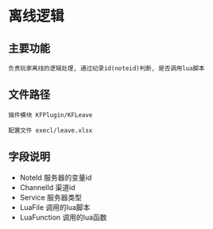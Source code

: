 # 离线逻辑

## 主要功能

	负责玩家离线的逻辑处理, 通过纪录id(noteid)判断, 是否调用lua脚本

## 文件路径
	
	插件模块 KFPlugin/KFLeave

	配置文件 execl/leave.xlsx

## 字段说明

- NoteId	 	服务器的变量id
- ChannelId		渠道id
- Service 		服务器类型
- LuaFile		调用的lua脚本
- LuaFunction	调用的lua函数
